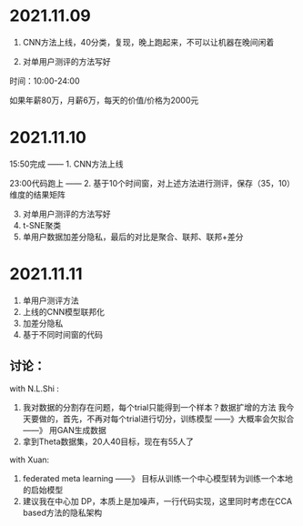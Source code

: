 # 2021.11.09

1. CNN方法上线，40分类，复现，晚上跑起来，不可以让机器在晚间闲着

2. 对单用户测评的方法写好

时间：10:00-24:00

如果年薪80万，月薪6万，每天的价值/价格为2000元

# 2021.11.10

15:50完成 —— 1. CNN方法上线

23:00代码跑上 —— 2. 基于10个时间窗，对上述方法进行测评，保存（35，10）维度的结果矩阵

3. 对单用户测评的方法写好
4. t-SNE聚类
5. 单用户数据加差分隐私，最后的对比是聚合、联邦、联邦+差分

# 2021.11.11

1. 单用户测评方法
2. 上线的CNN模型联邦化
3. 加差分隐私
4. 基于不同时间窗的代码

## 讨论：

with N.L.Shi : 
1.  我对数据的分割存在问题，每个trial只能得到一个样本？数据扩增的方法
    我今天要做的，首先，不再对每个trial进行切分，训练模型
    ——》大概率会欠拟合——》
    用GAN生成数据
2.  拿到Theta数据集，20人40目标，现在有55人了

with Xuan:
1.  federated meta learning ——》 目标从训练一个中心模型转为训练一个本地的启始模型
2.  建议我在中心加 DP，本质上是加噪声，一行代码实现，这里同时考虑在CCA based方法的隐私架构















